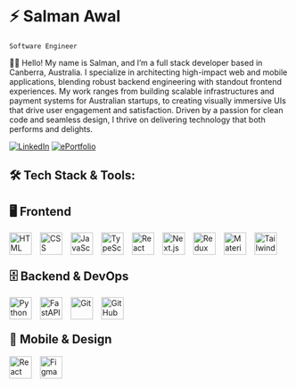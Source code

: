 # ⚡ Salman Awal
`Software Engineer`

👨🏽 Hello! My name is Salman, and I’m a full stack developer based in Canberra, Australia. I specialize in architecting high-impact web and mobile applications, blending robust backend engineering with standout frontend experiences. My work ranges from building scalable infrastructures and payment systems for Australian startups, to creating visually immersive UIs that drive user engagement and satisfaction. Driven by a passion for clean code and seamless design, I thrive on delivering technology that both performs and delights.

[![LinkedIn](https://img.shields.io/badge/LinkedIn-0077B5?style=for-the-badge&logo=linkedin&logoColor=white)](https://www.linkedin.com/in/salman-awal/)
[![ePortfolio](https://img.shields.io/badge/ePortfolio-red?style=for-the-badge&logo=google-chrome&logoColor=white)](https://www.salmanawal.com/)

## 🛠️ Tech Stack & Tools:

## 🖥️ Frontend

<img align="left" alt="HTML" width="40px" style="padding-right:12px;" src="https://cdn.jsdelivr.net/gh/devicons/devicon/icons/html5/html5-plain.svg" />
<img align="left" alt="CSS" width="40px" style="padding-right:12px;" src="https://cdn.jsdelivr.net/gh/devicons/devicon/icons/css3/css3-plain.svg" />
<img align="left" alt="JavaScript" width="40px" style="padding-right:12px;" src="https://cdn.jsdelivr.net/gh/devicons/devicon/icons/javascript/javascript-plain.svg" />
<img align="left" alt="TypeScript" width="40px" style="padding-right:12px;" src="https://cdn.jsdelivr.net/gh/devicons/devicon/icons/typescript/typescript-plain.svg" />
<img align="left" alt="React" width="40px" style="padding-right:12px;" src="https://cdn.jsdelivr.net/gh/devicons/devicon/icons/react/react-original.svg" />
<img align="left" alt="Next.js" width="40px" style="padding-right:12px;" src="https://cdn.jsdelivr.net/gh/devicons/devicon/icons/nextjs/nextjs-original.svg" />
<img align="left" alt="Redux" width="40px" style="padding-right:12px;" src="https://cdn.jsdelivr.net/gh/devicons/devicon/icons/redux/redux-original.svg" />
<img align="left" alt="MaterialUI" width="40px" style="padding-right:12px;" src="https://cdn.jsdelivr.net/gh/devicons/devicon/icons/materialui/materialui-plain.svg" />
<img align="left" alt="Tailwind" width="40px" style="padding-right:12px;" src="https://www.vectorlogo.zone/logos/tailwindcss/tailwindcss-icon.svg" />

<br><br>

## 🗄️ Backend & DevOps

<img align="left" alt="Python" width="40px" style="padding-right:12px;" src="https://s3.dualstack.us-east-2.amazonaws.com/pythondotorg-assets/media/files/python-logo-only.svg" />
<img align="left" alt="FastAPI" width="40px" style="padding-right:12px;" src="https://logo.svgcdn.com/l/fastapi-icon.svg" />
<img align="left" alt="Git" width="40px" style="padding-right:12px;" src="https://cdn.jsdelivr.net/gh/devicons/devicon/icons/git/git-original.svg" />
<img align="left" alt="GitHub" width="40px" style="padding-right:12px;" src="https://cdn.jsdelivr.net/gh/devicons/devicon/icons/github/github-original.svg" />

<br><br>

## 📱 Mobile & Design

<img align="left" alt="React Native" width="40px" style="padding-right:12px;" src="https://raw.githubusercontent.com/kristerkari/react-native-svg-transformer/HEAD/images/react-native-logo.png" />
<img align="left" alt="Figma" width="40px" style="padding-right:12px;" src="https://upload.wikimedia.org/wikipedia/commons/thumb/3/33/Figma-logo.svg/1365px-Figma-logo.svg.png" />

<br>


<!-- Clear floats for icon overflow issues -->
<br clear="all"/>


